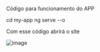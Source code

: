 Código para funcionamento do APP

cd my-app ng serve --o

Com esse código abrirá o site

![image](https://github.com/FIAP-2024-3SIS/cp02-92865-nikolas-paspaltzis/assets/62848473/4bb74fe9-00bf-4dc6-97de-0a1c90e73e63)
